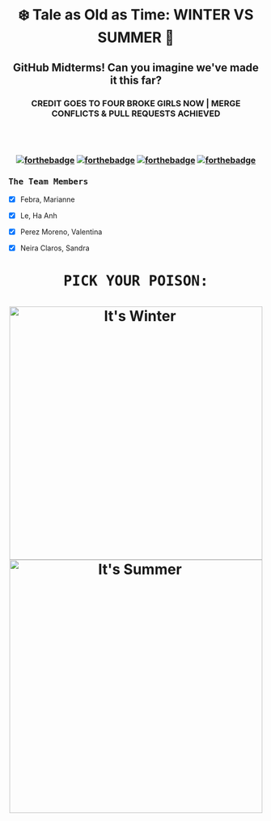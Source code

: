 <h1 align="center">❄️ Tale as Old as Time: WINTER VS SUMMER 🦩</h1>

<h2 align="center">GitHub Midterms! Can you imagine we've made it this far?</h2>

<h3 align="center">CREDIT GOES TO FOUR BROKE GIRLS NOW | MERGE CONFLICTS & PULL REQUESTS ACHIEVED


<br><br>

[![forthebadge](https://forthebadge.com/images/badges/made-with-crayons.svg)](https://forthebadge.com)
[![forthebadge](https://forthebadge.com/images/badges/built-with-swag.svg)](https://forthebadge.com)
[![forthebadge](https://forthebadge.com/images/badges/it-works-why.svg)](https://forthebadge.com)
[![forthebadge](https://forthebadge.com/images/badges/powered-by-coffee.svg)](https://forthebadge.com)
           
</h3>

### <samp>The Team Members</samp>

- [x] Febra, Marianne

- [x] Le, Ha Anh

- [x] Perez Moreno, Valentina

- [x] Neira Claros, Sandra

<h1 align="center"><samp>PICK YOUR POISON:</samp><br><br>
  
<img src="https://media.giphy.com/media/Znsj8KLbhQOWfsdyDB/giphy.gif" alt="It's Winter" width="500"/> 
<img src="https://corporate.homedepot.com/sites/default/files/image_gallery/DogDays_1.gif" alt="It's Summer" width="500"/>  </h1>